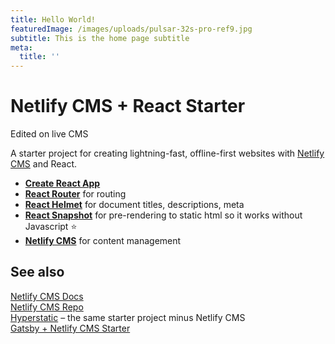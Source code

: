 ```yaml
---
title: Hello World!
featuredImage: /images/uploads/pulsar-32s-pro-ref9.jpg
subtitle: This is the home page subtitle
meta:
  title: ''
---
```

# Netlify CMS + React Starter

Edited on live CMS

A starter project for creating lightning-fast, offline-first websites with [Netlify CMS](https://netlifycms.org) and React.

* **[Create React App](https://github.com/facebookincubator/create-react-app)**
* **[React Router](https://github.com/ReactTraining/react-router)** for routing
* **[React Helmet](https://github.com/nfl/react-helmet)** for document titles, descriptions, meta
* **[React Snapshot](https://github.com/geelen/react-snapshot)** for pre-rendering to static html so it works without Javascript ⭐️
* **[Netlify CMS](https://github.com/netlify/netlify-cms)** for content management

## See also

[Netlify CMS Docs](https://www.netlifycms.org/docs/)\
[Netlify CMS Repo](https://github.com/netlify/netlify-cms)\
[Hyperstatic](https://github.com/Jinksi/hyperstatic) – the same starter project minus Netlify CMS\
[Gatsby + Netlify CMS Starter](https://github.com/AustinGreen/gatsby-starter-netlify-cms)
